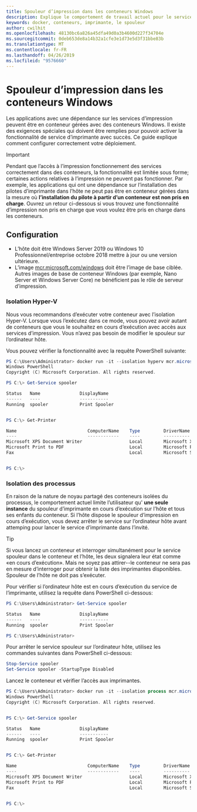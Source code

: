 ```yaml
---
title: Spouleur d’impression dans les conteneurs Windows
description: Explique le comportement de travail actuel pour le service Spouleur d’impression dans les conteneurs Windows
keywords: docker, conteneurs, imprimante, le spouleur
author: cwilhit
ms.openlocfilehash: 48130bc6a826a45dfa49d0a3b4600d227f34704e
ms.sourcegitcommit: 0deb653de8a14b32a1cfe3e1d73e5d3f31bbe83b
ms.translationtype: MT
ms.contentlocale: fr-FR
ms.lasthandoff: 04/26/2019
ms.locfileid: "9576660"
---
```

# <a name="print-spooler-in-windows-containers"></a>Spouleur d’impression dans les conteneurs Windows

Les applications avec une dépendance sur les services d’impression peuvent être en conteneur gérées avec des conteneurs Windows. Il existe des exigences spéciales qui doivent être remplies pour pouvoir activer la fonctionnalité de service d’imprimante avec succès. Ce guide explique comment configurer correctement votre déploiement.

> [!IMPORTANT]
> Pendant que l’accès à l’impression fonctionnement des services correctement dans des conteneurs, la fonctionnalité est limitée sous forme; certaines actions relatives à l’impression ne peuvent pas fonctionner. Par exemple, les applications qui ont une dépendance sur l’installation des pilotes d’imprimante dans l’hôte ne peut pas être en conteneur gérées dans la mesure où **l’installation du pilote à partir d’un conteneur est non pris en charge**. Ouvrez un retour ci-dessous si vous trouvez une fonctionnalité d’impression non pris en charge que vous voulez être pris en charge dans les conteneurs.

## <a name="setup"></a>Configuration

* L’hôte doit être Windows Server 2019 ou Windows 10 Professionnel/entreprise octobre 2018 mettre à jour ou une version ultérieure.
* L’image [mcr.microsoft.com/windows](https://hub.docker.com/_/microsoft-windowsfamily-windows) doit être l’image de base ciblée. Autres images de base de conteneur Windows (par exemple, Nano Server et Windows Server Core) ne bénéficient pas le rôle de serveur d’impression.

### <a name="hyper-v-isolation"></a>Isolation Hyper-V

Nous vous recommandons d’exécuter votre conteneur avec l’isolation Hyper-V. Lorsque vous l’exécutez dans ce mode, vous pouvez avoir autant de conteneurs que vous le souhaitez en cours d’exécution avec accès aux services d’impression. Vous n’avez pas besoin de modifier le spouleur sur l’ordinateur hôte.

Vous pouvez vérifier la fonctionnalité avec la requête PowerShell suivante:

```PowerShell
PS C:\Users\Administrator> docker run -it --isolation hyperv mcr.microsoft.com/windows:1809 powershell.exe
Windows PowerShell
Copyright (C) Microsoft Corporation. All rights reserved.

PS C:\> Get-Service spooler

Status   Name               DisplayName
------   ----               -----------
Running  spooler            Print Spooler


PS C:\> Get-Printer

Name                           ComputerName    Type         DriverName                PortName        Shared   Published
----                           ------------    ----         ----------                --------        ------   --------
Microsoft XPS Document Writer                  Local        Microsoft XPS Document... PORTPROMPT:     False    False
Microsoft Print to PDF                         Local        Microsoft Print To PDF    PORTPROMPT:     False    False
Fax                                            Local        Microsoft Shared Fax D... SHRFAX:         False    False


PS C:\>
```

### <a name="process-isolation"></a>Isolation des processus

En raison de la nature de noyau partagé des conteneurs isolées du processus, le comportement actuel limite l’utilisateur qu' **une seule instance** du spouleur d’imprimante en cours d’exécution sur l’hôte et tous ses enfants du conteneur. Si l’hôte dispose le spouleur d’impression en cours d’exécution, vous devez arrêter le service sur l’ordinateur hôte avant attemping pour lancer le service d’imprimante dans l’invité.

> [!TIP]
> Si vous lancez un conteneur et interroger simultanément pour le service spouleur dans le conteneur et l’hôte, les deux signalera leur état comme «en cours d’exécution». Mais ne soyez pas attirer--le conteneur ne sera pas en mesure d’interroger pour obtenir la liste des imprimantes disponibles. Spouleur de l’hôte ne doit pas s’exécuter. 

Pour vérifier si l’ordinateur hôte est en cours d’exécution du service de l’imprimante, utilisez la requête dans PowerShell ci-dessous:

```PowerShell
PS C:\Users\Administrator> Get-Service spooler

Status   Name               DisplayName
------   ----               -----------
Running  spooler            Print Spooler

PS C:\Users\Administrator>
```

Pour arrêter le service spouleur sur l’ordinateur hôte, utilisez les commandes suivantes dans PowerShell ci-dessous:

```PowerShell
Stop-Service spooler
Set-Service spooler -StartupType Disabled
```

Lancez le conteneur et vérifier l’accès aux imprimantes.

```PowerShell
PS C:\Users\Administrator> docker run -it --isolation process mcr.microsoft.com/windows:1809 powershell.exe
Windows PowerShell
Copyright (C) Microsoft Corporation. All rights reserved.


PS C:\> Get-Service spooler

Status   Name               DisplayName
------   ----               -----------
Running  spooler            Print Spooler


PS C:\> Get-Printer

Name                           ComputerName    Type         DriverName                PortName        Shared   Published
----                           ------------    ----         ----------                --------        ------   --------
Microsoft XPS Document Writer                  Local        Microsoft XPS Document... PORTPROMPT:     False    False
Microsoft Print to PDF                         Local        Microsoft Print To PDF    PORTPROMPT:     False    False
Fax                                            Local        Microsoft Shared Fax D... SHRFAX:         False    False


PS C:\>
```